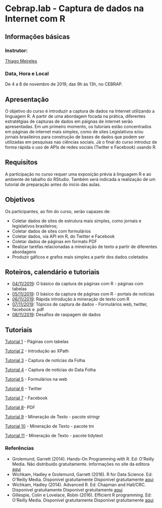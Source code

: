 #  Cebrap.lab - Captura de dados na Internet com R

## Informações básicas

### Instrutor: 
	
[Thiago Meireles](http://www.thiagomeireles.com)

### Data, Hora e Local

De 4 a 8 de novembro de 2019, das 9h às 13h, no CEBRAP.

## Apresentação
O objetivo do curso é introduzir a captura de dados na Internet utilizando a linguagem R. A partir de uma abordagem focada na prática, diferentes estratétgias de capturas de dados em páignas de internet serão apresentadas. Em um primeiro momento, os tutoriais estão concentrados em páginas de internet mais simples, como de sites Legislativos e/ou jornais brasileiros para construção de bases de dados que podem ser utilizadas em pesquisas nas ciências sociais. Já o final do curso introduz de forma rápida o uso de APIs de redes sociais (Twitter e Facebook) usando R.

## Requisitos
A participação no curso requer uma exposição prévia à linguagem R e ao ambiente de tabalho do RStudio. Também será indicada a realização de um tutorial de preparação antes do início das aulas.

## Objetivos

Os participantes, ao fim do curso, serão capazes de:
- Coletar dados de sites de estrutura mais simples, como jornais e legislativos brasileiros;
- Coletar dados de sites com formulários
- Coletar dados, via API em R, do Twitter e Facebook
- Coletar dados de páginas em formato PDF
- Realizar tarefas relacionadas a mineiração de texto a partir de diferentes abordagens
- Produzir gáficos e grafos mais simples a partir dos dados coletados

## Roteiros, calendário e tutoriais

- [04/11/2019](https://github.com/thiagomeireles/cebraplab_captura_R/blob/master/roteiros/20191104.md): O básico da captura de páginas com R - páginas com tabelas 
- [05/11/2019](https://github.com/thiagomeireles/cebraplab_captura_R/blob/master/roteiros/20191105.md): O básico da captura de páginas com R - portais de notícias
- [06/11/2019](https://github.com/thiagomeireles/cebraplab_captura_R/blob/master/roteiros/20191106.md): Rápida introdução à mineração de texto com R
- [07/11/2019](https://github.com/thiagomeireles/cebraplab_captura_R/blob/master/roteiros/20191107.md): Tópicos de captura de dados - Formulários web, twitter, facebook e .pdf
- [08/11/2019](https://github.com/thiagomeireles/cebraplab_captura_R/blob/master/roteiros/20191108.md): Desafios de raspagem de dados

## Tutoriais

[Tutorial 1](https://github.com/thiagomeireles/cebraplab_captura_R/blob/master/tutorials/webscraping_cebrap_01.Rmd) - Páginas com tabelas

[Tutorial 2](https://github.com/thiagomeireles/cebraplab_captura_R/blob/master/tutorials/webscraping_cebrap_02.Rmd) - Introdução ao XPath

[Tutorial 3](https://github.com/thiagomeireles/cebraplab_captura_R/blob/master/tutorials/webscraping_cebrap_03.Rmd) - Captura de notícias da Folha

[Tutorial 4](https://github.com/thiagomeireles/cebraplab_captura_R/blob/master/tutorials/webscraping_cebrap_04.Rmd) - Captura de notícias do Data Folha

[Tutorial 5](https://github.com/thiagomeireles/cebraplab_captura_R/blob/master/tutorials/webscraping_cebrap_05.Rmd) - Formulários na web

[Tutorial 6](https://github.com/thiagomeireles/cebraplab_captura_R/blob/master/tutorials/webscraping_cebrap_06.Rmd) - Twitter

[Tutorial 7](https://github.com/thiagomeireles/cebraplab_captura_R/blob/master/tutorials/webscraping_cebrap_07.Rmd) - Facebook

[Tutorial 8](https://github.com/thiagomeireles/cebraplab_captura_R/blob/master/tutorials/webscraping_cebrap_08.Rmd)- PDF

[Tutorial 9](https://github.com/thiagomeireles/cebraplab_captura_R/blob/master/tutorials/webscraping_cebrap_09.Rmd) - Mineração de Texto - pacote stringr

[Tutorial 10](https://github.com/thiagomeireles/cebraplab_captura_R/blob/master/tutorials/webscraping_cebrap_10.Rmd) - Mineração de Texto - pacote tm

[Tutorial 11](https://github.com/thiagomeireles/cebraplab_captura_R/blob/master/tutorials/webscraping_cebrap_11.Rmd) - Mineração de Texto - pacote tidytext

### Referências

- Grolemund, Garrett (2014). Hands-On Programming with R. Ed: O'Reilly Media. Não distribuído gratuitamente. Informações no site da editora [aqui](http://shop.oreilly.com/product/0636920028574.do)
- Wichkam, Hadley e Grolemund, Garrett (2016). R for Data Science. Ed: O'Reilly Media. Disponível gratuitamente Disponível gratuitamente [aqui](http://r4ds.had.co.nz/data-visualisation.html)
- Wichkam, Hadley (2014). Advanced R. Ed: Chapman and Hall/CRC. Disponível gratuitamente Disponível gratuitamente [aqui](http://adv-r.had.co.nz/)
- Gillespie, Colin e Lovelace, Robin (2016). Efficient R programming. Ed: O'Reilly Media. Disponível gratuitamente Disponível gratuitamente [aqui](https://csgillespie.github.io/efficientR/)
